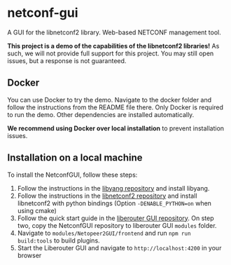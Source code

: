 # netconf-gui
A GUI for the libnetconf2 library. Web-based NETCONF management tool.

**This project is a demo of the capabilities of the libnetconf2 libraries!**
As such, we will not provide full support for this project. You may still open issues, but a response is not guaranteed.

## Docker
You can use Docker to try the demo. Navigate to the docker folder and follow the instructions from the README file there.
Only Docker is required to run the demo. Other dependencies are installed automatically.

**We recommend using Docker over local installation** to prevent installation issues.


## Installation on a local machine

To install the NetconfGUI, follow these steps:

1. Follow the instructions in the [libyang repository](https://github.com/CESNET/libyang) and install libyang.
2. Follow the instructions in the [libnetconf2 repository](https://github.com/CESNET/libnetconf2) and install libnetconf2 with python bindings (Option `-DENABLE_PYTHON=on` when using cmake)
3. Follow the quick start guide in the [liberouter GUI repository](https://github.com/CESNET/liberouter-gui). On step two, copy the NetconfGUI repository to liberouter GUI `modules` folder.
4. Navigate to `modules/Netopeer2GUI/frontend` and run `npm run build:tools` to build plugins.
5. Start the Liberouter GUI and navigate to `http://localhost:4200` in your browser


